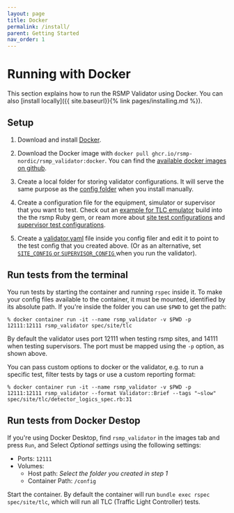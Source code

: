 ```yaml
---
layout: page
title: Docker
permalink: /install/
parent: Getting Started
nav_order: 1
---
```


# Running with Docker
This section explains how to run the RSMP Validator using Docker. You can also [install locally]({{ site.baseurl}}{% link pages/installing.md %}).

## Setup
1. Download and install [Docker](https://www.docker.com).

2. Download the Docker image with `docker pull ghcr.io/rsmp-nordic/rsmp_validator:docker`. You can find the [available docker images on github](https://github.com/rsmp-nordic/rsmp_validator/pkgs/container/rsmp_validator).


2. Create a local folder for storing validator configurations. It will serve the same purpose as the [config folder](https://rsmp-nordic.org/rsmp_validator/config/) when you install manually.

3. Create a configuration file for the equipment, simulator or supervisor that you want to test. Check out an [example for TLC emulator](https://github.com/rsmp-nordic/rsmp_validator/blob/master/config/gem_tlc.yaml) build into the the rsmp Ruby gem, or ream more about [site test configurations](https://rsmp-nordic.org/rsmp_validator/config/#options-for-site-testing) and [supervisor test configurations](https://rsmp-nordic.org/rsmp_validator/config/#options-for-supervisor-testing).

4. Create a [validator.yaml](https://rsmp-nordic.org/rsmp_validator/config/#choosing-what-config-to-use) file inside you config filer and edit it to point to the test config that you created above. (Or as an alternative, set [`SITE_CONFIG` or `SUPERVISOR_CONFIG`
](https://rsmp-nordic.org/rsmp_validator/config/#choosing-what-config-to-use) when you run the validator).


## Run tests from the terminal
You run tests by starting the container and running `rspec` inside it. To make your config files available to the container, it must be mounted, identified by its absolute path. If you're inside the folder you can use `$PWD` to get the path:

`% docker container run -it --name rsmp_validator -v $PWD -p 12111:12111 rsmp_validator spec/site/tlc`

By default the validator uses port 12111 when testing rsmp sites, and 14111 when testing supervisors. The port must be mapped using the `-p` option, as shown above.

You can pass custom options to docker or the validator, e.g. to run a specific test, filter tests by tags or use a custom reporting format:

`% docker container run -it --name rsmp_validator -v $PWD -p 12111:12111 rsmp_validator --format Validator::Brief --tags "~slow" spec/site/tlc/detector_logics_spec.rb:31`


## Run tests from Docker Destop
If you're using Docker Desktop, find `rsmp_validator` in the images tab and press `Run`, and Select *Optional settings* using the following settings:
   * Ports: `12111` 
   * Volumes:
     * Host path: *Select the folder you created in step 1*
     * Container Path: `/config`

Start the container. By default the container will run `bundle exec rspec spec/site/tlc`, which will run all TLC (Traffic Light Controller) tests.
